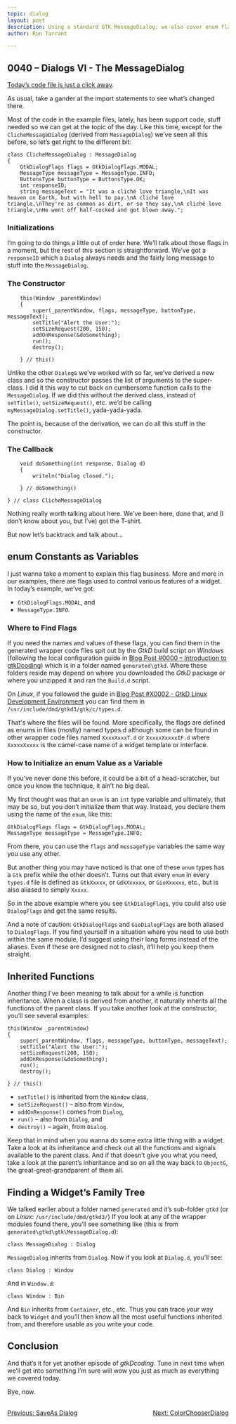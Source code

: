 ```yaml
---
topic: dialog
layout: post
description: Using a standard GTK MessageDialog; we also cover enum flag locations and inherited functions - a D-language tutorial.
author: Ron Tarrant

---
```


## 0040 – Dialogs VI - The MessageDialog

[Today’s code file is just a click away]( https://github.com/rontarrant/gtkDcoding/blob/master/013_dialogs/dialog_013_06_message.d).

As usual, take a gander at the import statements to see what’s changed there.

Most of the code in the example files, lately, has been support code, stuff needed so we can get at the topic of the day. Like this time, except for the `ClicheMessageDialog` (derived from `MessageDialog`) we’ve seen all this before, so let’s get right to the different bit:

	class ClicheMessageDialog : MessageDialog
	{
		GtkDialogFlags flags = GtkDialogFlags.MODAL;
		MessageType messageType = MessageType.INFO;
		ButtonsType buttonType = ButtonsType.OK;
		int responseID;
		string messageText = "It was a cliché love triangle,\nIt was heaven on Earth, but with hell to pay.\nA cliché love triangle,\nThey're as common as dirt, or so they say,\nA cliché love triangle,\nHe went off half-cocked and got blown away.";

	
### Initializations

I’m going to do things a little out of order here. We’ll talk about those flags in a moment, but the rest of this section is straightforward. We’ve got a `responseID` which a `Dialog` always needs and the fairly long message to stuff into the `MessageDialog`.

### The Constructor

		this(Window _parentWindow)
		{
			super(_parentWindow, flags, messageType, buttonType, messageText);
			setTitle("Alert the User:");
			setSizeRequest(200, 150);
			addOnResponse(&doSomething);
			run();
			destroy();
			
		} // this()


Unlike the other `Dialog`s we’ve worked with so far, we’ve derived a new class and so the constructor passes the list of arguments to the super-class. I did it this way to cut back on cumbersome function calls to the `MessageDialog`. If we did this without the derived class, instead of `setTitle()`, `setSizeRequest()`, etc. we’d be calling `myMessageDialog.setTitle()`, yada-yada-yada.

The point is, because of the derivation, we can do all this stuff in the constructor.

### The Callback
	
		void doSomething(int response, Dialog d)
		{
			writeln("Dialog closed.");
			
		} // doSomething()
		
	} // class ClicheMessageDialog

Nothing really worth talking about here. We’ve been here, done that, and (I don’t know about you, but I’ve) got the T-shirt.

But now let’s backtrack and talk about…

## enum Constants as Variables

I just wanna take a moment to explain this flag business. More and more in our examples, there are flags used to control various features of a widget. In today’s example, we’ve got:

- `GtkDialogFlags.MODAL`, and
- `MessageType.INFO`.

### Where to Find Flags

If you need the names and values of these flags, you can find them in the generated wrapper code files spit out by the *GtkD* build script on *Windows* (following the local configuration guide in [Blog Post #0000 – Introduction to gtkDcoding](http://gtkdcoding.com/2019/01/11/0000-introduction-to-gtkDcoding.html)) which is in a folder named `generated\gtkd`. Where these folders reside may depend on where you downloaded the *GtkD* package or where you unzipped it and ran the `Build.d` script.

On *Linux*,  if you followed the guide in [Blog Post #X0002 - GtkD Linux Development Environment](http://gtkdcoding.com/2019/03/31/x0002-gtkd-in-a-linux-environment.html) you can find them in `/usr/include/dmd/gtkd3/gtk/c/types.d`.

That's where the files will be found. More specifically, the flags are defined as enums in files (mostly) named types.d although some can be found in other wrapper code files named `XxxxXxxxT.d` or `XxxxxXxxxxIF.d` where `XxxxxXxxxx` is the camel-case name of a widget template or interface.

### How to Initialize an enum Value as a Variable

If you’ve never done this before, it could be a bit of a head-scratcher, but once you know the technique, it ain’t no big deal.

My first thought was that an `enum` is an `int` type variable and ultimately, that may be so, but you don’t initialize them that way. Instead, you declare them using the name of the `enum`, like this:

	GtkDialogFlags flags = GtkDialogFlags.MODAL;
	MessageType messageType = MessageType.INFO;

From there, you can use the `flags` and `messageType` variables the same way you use any other.

But another thing you may have noticed is that one of these `enum` types has a `Gtk` prefix while the other doesn’t. Turns out that every `enum` in every `types.d` file is defined as `GtkXxxxx`, or `GdkXxxxxx`, or `GioXxxxxx`, etc., but is also aliased to simply `Xxxxx`.

So in the above example where you see `GtkDialogFlags`, you could also use `DialogFlags` and get the same results.

And a note of caution: `GtkDialogFlags` and `GioDialogFlags` are both aliased to `DialogFlags`. If you find yourself in a situation where you need to use both within the same module, I’d suggest using their long forms instead of the aliases. Even if these are designed not to clash, it’ll help you keep them straight.

## Inherited Functions

Another thing I’ve been meaning to talk about for a while is function inheritance. When a class is derived from another, it naturally inherits all the functions of the parent class. If you take another look at the constructor, you’ll see several examples:

	this(Window _parentWindow)
	{
		super(_parentWindow, flags, messageType, buttonType, messageText);
		setTitle("Alert the User:");
		setSizeRequest(200, 150);
		addOnResponse(&doSomething);
		run();
		destroy();
		
	} // this()

- `setTitle()` is inherited from the `Window` class,
- `setSizeRequest()` – also from `Window`,
- `addOnResponse()` comes from `Dialog`,
- `run()` – also from `Dialog`, and
- `destroy()` – again, from `Dialog`.

Keep that in mind when you wanna do some extra little thing with a widget. Take a look at its inheritance and check out all the functions and signals available to the parent class. And if that doesn’t give you what you need, take a look at the parent’s inheritance and so on all the way back to `ObjectG`, the great-great-grandparent of them all.

## Finding a Widget’s Family Tree

We talked earlier about a folder named `generated` and it’s sub-folder `gtkd` (or on *Linux*: `/usr/include/dmd/gtkd3/`) If you look at any of the wrapper modules found there, you’ll see something like (this is from `generated\gtkd\gtk\MessageDialog.d`):

	class MessageDialog : Dialog

`MessageDialog` inherits from `Dialog`. Now if you look at `Dialog.d`, you’ll see:

	class Dialog : Window

And in `Window.d`:

	class Window : Bin

And `Bin` inherits from `Container`, etc., etc. Thus you can trace your way back to `Widget` and you’ll then know all the most useful functions inherited from, and therefore usable as you write your code.

## Conclusion

And that’s it for yet another episode of *gtkDcoding*. Tune in next time when we’ll get into something I’m sure will wow you just as much as everything we covered today.

Bye, now.


<BR>
<div style="float: left;">
	<a href="https://gtkdcoding.com/2019/05/28/0039-file-save-as-dialog.html">Previous: SaveAs Dialog</a>
</div>
<div style="float: right;">
	<a href="https://gtkdcoding.com/2019/06/04/0041-colorchooserdialog.html">Next: ColorChooserDialog</a>
</div>
<BR>
